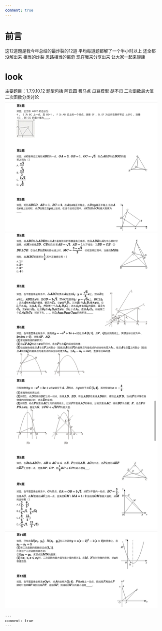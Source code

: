 ```yaml
---
comment: true
---
```


# 前言
这12道题是我今年总结的最炸裂的12道
平均每道题都解了一个半小时以上 还全都没解出来
相当的炸裂 思路相当的离奇
现在我来分享出来
让大家一起来康康
# look
主要题目：1.7.9.10.12
题型包括 阿氏圆 费马点 瓜豆模型 胡不归 二次函数最大值 二次函数分类讨论
![t1](assets/t1.jpg)
![t2](assets/t2.jpg)
![t3](assets/t3.jpg)
![t4](assets/t4.jpg)


```
---
comment: true
---
```

